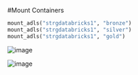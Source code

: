 
#Mount Containers

````python
mount_adls("strgdatabricks1", "bronze")
mount_adls("strgdatabricks1", "silver")
mount_adls("strgdatabricks1", "gold")
````
![image](https://github.com/user-attachments/assets/1e16b51a-3589-4e52-bf4e-2431f82e3399)


![image](https://github.com/user-attachments/assets/0f25029e-9ff2-4515-b94b-f8a1b56e2cb7)
